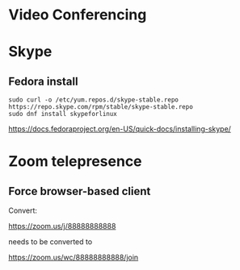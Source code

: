 # Video Conferencing


# Skype


## Fedora install

```
sudo curl -o /etc/yum.repos.d/skype-stable.repo https://repo.skype.com/rpm/stable/skype-stable.repo
sudo dnf install skypeforlinux
```

<https://docs.fedoraproject.org/en-US/quick-docs/installing-skype/>


# Zoom telepresence


## Force browser-based client

Convert:

<https://zoom.us/j/88888888888>

needs to be converted to

<https://zoom.us/wc/88888888888/join>